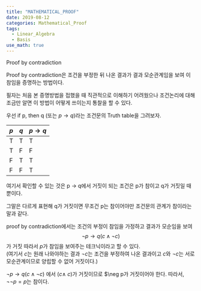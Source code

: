 ```yaml
---
title: "MATHEMATICAL_PROOF"
date: 2019-08-12
categories: Mathematical_Proof
tags:
  - Linear_Algebra
  - Basis
use_math: true
---
```


Proof by contradiction

Proof by contradiction은 조건을 부정한 뒤 나온 결과가 결과 모순관계임을 보여 이 참임을 증명하는 방법이다.<br>

필자는 처음 본 증명방법을 접했을 때 직관적으로 이해하기 어려웠으나 조건논리에 대해 조금만 알면 이 방법이 어떻게 쓰이는지 통찰을 할 수 있다.<br>

우선 if p, then q (또는 $p \rightarrow  q$)라는 조건문의 Truth table을 그려보자.<br>

| $p$ 	| $q$ 	|  $p \rightarrow  q$ 	|
|---	|---	|---	|
|  T 	|  T 	|  T 	|
|  T 	|  F 	|  F 	|
|  F 	|  T 	|  T 	|
|  F 	|  F 	|  T 	|

여기서 확인할 수 있는 것은 p $\rightarrow$ q에서 거짓이 되는 조건은 p가 참이고 q가 거짓일 때 뿐이다.<br>

그말은 다르게 표현해 q가 거짓이면 무조건 p는 참이어야만 조건문의 관계가 참이라는 말과 같다.<br>

proof by contradiction에서는 조건의 부정이 참임을 가정하고 결과가 모순임을 보여<br>
$$\neg p \rightarrow q(c \land \neg c)$$
가 거짓 따라서 $p$가 참임을 보여주는 테크닉이라고 할 수 있다.<br>
(여기서 $c$는 원래 나와야하는 결과 $\neg c$는 조건을 부정하여 나온 결과이고 $c$와 $\neg c$는 서로 모순관계이므로 양립할 수 없어 거짓이다.)<br>

$\neg p \rightarrow q(c \land \neg c)$ 에서 $(c \land ~c)$가 거짓이므로 $\neg p가 거짓이어야 한다. 따라서, $\neg\neg p = p$는 참이다.
